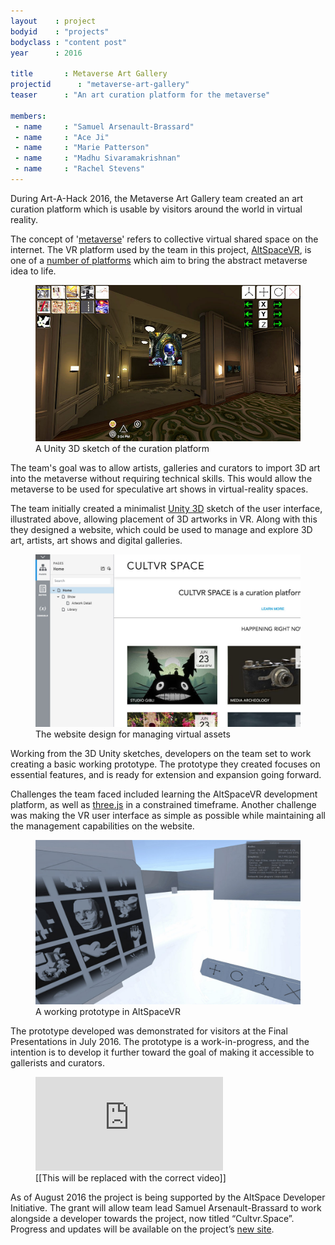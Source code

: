 ```yaml
---
layout    : project
bodyid    : "projects"
bodyclass : "content post"
year      : 2016

title       : Metaverse Art Gallery
projectid      : "metaverse-art-gallery"
teaser		: "An art curation platform for the metaverse"

members:
 - name     : "Samuel Arsenault-Brassard"
 - name     : "Ace Ji"
 - name     : "Marie Patterson"
 - name     : "Madhu Sivaramakrishnan"
 - name     : "Rachel Stevens"
---
```


During Art-A-Hack 2016, the Metaverse Art Gallery team created an art curation platform which is usable by visitors around the world in virtual reality.

The concept of '[metaverse](https://en.wikipedia.org/wiki/Metaverse)' refers to collective virtual shared space on the internet. The VR platform used by the team in this project, [AltSpaceVR](http://altvr.com/), is one of a [number of platforms](https://medium.com/@sophiaedm/the-fight-for-the-metaverse-811aef87d16a) which aim to bring the abstract metaverse idea to life.

<figure>
	<img src="/images/projects/2016/metaverse-art-gallery/unity-sketch.jpg" alt="A Unity 3D sketch of the curation platform" />
	<figcaption>A Unity 3D sketch of the curation platform</figcaption>
</figure>

The team's goal was to allow artists, galleries and curators to import 3D art into the metaverse without requiring technical skills. This would allow the metaverse to be used for speculative art shows in virtual-reality spaces.

The team initially created a minimalist [Unity 3D](https://unity3d.com/) sketch of the user interface, illustrated above, allowing placement of 3D artworks in VR. Along with this they designed a website, which could be used to manage and explore 3D art, artists, art shows and digital galleries.

<figure>
	<img src="/images/projects/2016/metaverse-art-gallery/website.jpg" alt="The website design for managing virtual assets" />
	<figcaption>The website design for managing virtual assets</figcaption>
</figure>

Working from the 3D Unity sketches, developers on the team set to work creating a basic working prototype. The prototype they created focuses on essential features, and is ready for extension and expansion going forward.

Challenges the team faced included learning the AltSpaceVR development platform, as well as [three.js](http://threejs.org/) in a constrained timeframe. Another challenge was making the VR user interface as simple as possible while maintaining all the management capabilities on the website.

<figure>
	<img src="/images/projects/2016/metaverse-art-gallery/altspacevr-prototype.jpg" alt="A working prototype in AltSpaceVR<" />
	<figcaption>A working prototype in AltSpaceVR</figcaption>
</figure>

The prototype developed was demonstrated for visitors at the Final Presentations in July 2016. The prototype is a work-in-progress, and the intention is to develop it further toward the goal of making it accessible to gallerists and curators.

<figure class="video ratio-54 with-caption">
	<iframe src="https://www.youtube.com/embed/kPY_Z_8Vg9s" frameborder="0" allowfullscreen></iframe>
	<figcaption>[[This will be replaced with the correct video]]</figcaption>
</figure>

As of August 2016 the project is being supported by the AltSpace Developer Initiative. The grant will allow team lead Samuel Arsenault-­Brassard to work alongside a developer towards the project, now titled “Cultvr.Space”. Progress and updates will be available on the project’s [new site](http://cultvr.space/). 
